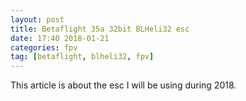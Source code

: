```yaml
---
layout: post
title: Betaflight 35a 32bit BLHeli32 esc
date: 17:40 2018-01-21
categories: fpv
tag: [betaflight, blheli32, fpv]
---
```


This article is about the esc I will be using during 2018.